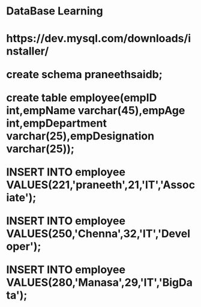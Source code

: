 
<h1> DataBase Learning <h1>
https://dev.mysql.com/downloads/installer/
  
  create schema praneethsaidb;

  create table employee(empID int,empName varchar(45),empAge int,empDepartment varchar(25),empDesignation varchar(25));

  INSERT INTO employee VALUES(221,'praneeth',21,'IT','Associate');

  INSERT INTO employee VALUES(250,'Chenna',32,'IT','Developer');

  INSERT INTO employee VALUES(280,'Manasa',29,'IT','BigData');
